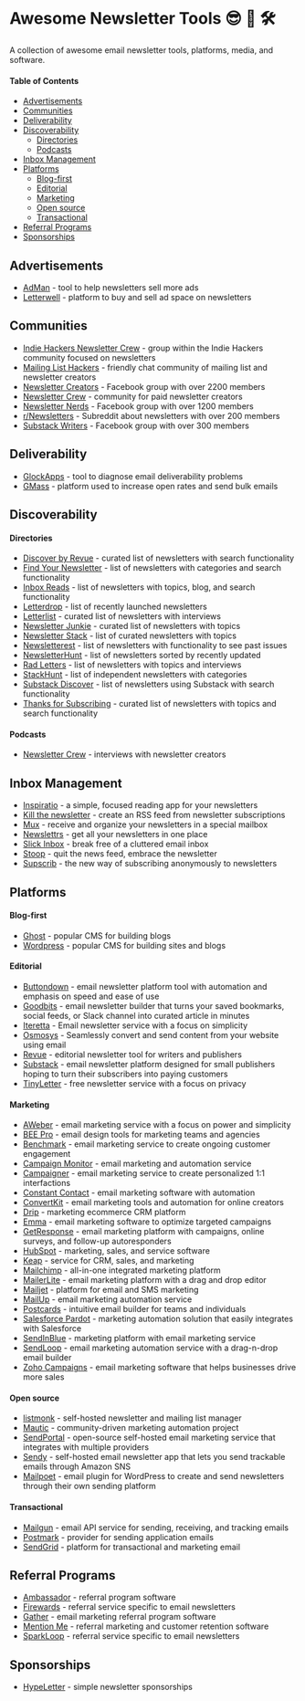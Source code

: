 # Awesome Newsletter Tools 😎 📩 🛠

A collection of awesome email newsletter tools, platforms, media, and software.

#### Table of Contents
  - [Advertisements](#advertisements)
  - [Communities](#communities)
  - [Deliverability](#deliverability)
  - [Discoverability](#discoverability)
      - [Directories](#directories)
      - [Podcasts](#podcasts)
  - [Inbox Management](#inbox-management)
  - [Platforms](#platforms)
      - [Blog-first](#blog-first)
      - [Editorial](#editorial)
      - [Marketing](#marketing)
      - [Open source](#open-source)
      - [Transactional](#transactional)
  - [Referral Programs](#referral-programs)
  - [Sponsorships](#sponsorships)

## Advertisements

- [AdMan](https://sponsorpage.hypeletter.com/) - tool to help newsletters sell more ads
- [Letterwell](https://letterwell.co/) - platform to buy and sell ad space on newsletters

## Communities

- [Indie Hackers Newsletter Crew](https://www.indiehackers.com/group/newsletter-crew) - group within the Indie Hackers community focused on newsletters
- [Mailing List Hackers](https://www.mailinglisthackers.com/chat) - friendly chat community of mailing list and newsletter creators
- [Newsletter Creators](https://www.facebook.com/groups/NewsletterCreators/) - Facebook group with over 2200 members
- [Newsletter Crew](https://newslettercrew.com/) - community for paid newsletter creators
- [Newsletter Nerds](https://www.facebook.com/groups/NewsletterNerds/) - Facebook group with over 1200 members
- [r/Newsletters](http://reddit.com/r/newsletters) - Subreddit about newsletters with over 200 members
- [Substack Writers](https://www.facebook.com/groups/substackwriters) - Facebook group with over 300 members

## Deliverability

- [GlockApps](https://glockapps.com/) - tool to diagnose email deliverability problems
- [GMass](https://www.gmass.co/) - platform used to increase open rates and send bulk emails

## Discoverability

#### Directories

- [Discover by Revue](https://discover.getrevue.co/) - curated list of newsletters with search functionality
- [Find Your Newsletter](https://findnewsletters.com/) - list of newsletters with categories and search functionality
- [Inbox Reads](https://inboxreads.co/) - list of newsletters with topics, blog, and search functionality
- [Letterdrop](https://letterdrop.io/) - list of recently launched newsletters
- [Letterlist](https://letterlist.com/) - curated list of newsletters with interviews
- [Newsletter Junkie](https://newsletterjunkie.com/) - curated list of newsletters with topics
- [Newsletter Stack](https://newsletterstack.com/) - list of curated newsletters with topics
- [Newsletterest](https://newsletterest.com/) - list of newsletters with functionality to see past issues
- [NewsletterHunt](https://newsletterhunt.com/) - list of newsletters sorted by recently updated
- [Rad Letters](https://www.radletters.com/) - list of newsletters with topics and interviews
- [StackHunt](https://stackhunt.xyz/) - list of independent newsletters with categories
- [Substack Discover](https://substack.com/discover) - list of newsletters using Substack with search functionality
- [Thanks for Subscribing](https://www.thanksforsubscribing.app/) - curated list of newsletters with topics and search functionality

#### Podcasts

- [Newsletter Crew](https://newslettercrew.com/) - interviews with newsletter creators

## Inbox Management

- [Inspiratio](https://inspirat.io/) - a simple, focused reading app for your newsletters
- [Kill the newsletter](kill-the-newsletter.com/) - create an RSS feed from newsletter subscriptions
- [Mux](https://mux.to/) - receive and organize your newsletters in a special mailbox
- [Newslettrs](https://newslettrs.app/) - get all your newsletters in one place
- [Slick Inbox](https://slickinbox.com/) -  break free of a cluttered email inbox
- [Stoop](https://stoopinbox.com/) - quit the news feed, embrace the newsletter
- [Supscrib](https://supscrib.com/) - the new way of subscribing anonymously to newsletters

## Platforms

#### Blog-first

- [Ghost](https://ghost.org/) - popular CMS for building blogs
- [Wordpress](https://wordpress.com/) - popular CMS for building sites and blogs

#### Editorial

- [Buttondown](https://buttondown.email/) - email newsletter platform tool with automation and emphasis on speed and ease of use 
- [Goodbits](https://goodbits.io/) - email newsletter builder that turns your saved bookmarks, social feeds, or Slack channel into curated article in minutes
- [Iteretta](https://iteretta.com/) - Email newsletter service with a focus on simplicity
- [Osmosys](https://yellowbrim.com/osmosys) - Seamlessly convert and send content from your website using email
- [Revue](https://www.getrevue.co/) - editorial newsletter tool for writers and publishers
- [Substack](https://substack.com/) - email newsletter platform designed for small publishers hoping to turn their subscribers into paying customers
- [TinyLetter](https://tinyletter.com/) - free newsletter service with a focus on privacy

#### Marketing

- [AWeber](https://www.aweber.com/email-newsletters.htm) - email marketing service with a focus on power and simplicity
- [BEE Pro](https://beefree.io/bee-pro/) - email design tools for marketing teams and agencies
- [Benchmark](https://www.benchmarkemail.com/) - email marketing service to create ongoing customer engagement
- [Campaign Monitor](https://www.campaignmonitor.com/) - email marketing and automation service
- [Campaigner](https://www.campaigner.com/) - email marketing service to create personalized 1:1 interfactions
- [Constant Contact](https://blogs.constantcontact.com/) - email marketing software with automation
- [ConvertKit](https://convertkit.com/) - email marketing tools and automation for online creators
- [Drip](https://www.drip.com/) - marketing ecommerce CRM platform
- [Emma](http://myemma.com/) - email marketing software to optimize targeted campaigns
- [GetResponse](https://www.getresponse.com/) - email marketing platform with campaigns, online surveys, and follow-up autoresponders
- [HubSpot](https://www.hubspot.com/products/marketing/email) - marketing, sales, and service software
- [Keap](https://keap.com/) - service for CRM, sales, and marketing 
- [Mailchimp](https://mailchimp.com/) - all-in-one integrated marketing platform
- [MailerLite](https://www.mailerlite.com/features/newsletter-editor) - email marketing platform with a drag and drop editor
- [Mailjet](https://www.mailjet.com/) - platform for email and SMS marketing
- [MailUp](https://www.mailup.com/) - email marketing automation service
- [Postcards](https://designmodo.com/postcards/) - intuitive email builder for teams and individuals
- [Salesforce Pardot](https://www.pardot.com/) - marketing automation solution that easily integrates with Salesforce
- [SendInBlue](https://www.sendinblue.com/) - marketing platform with email marketing service
- [SendLoop](https://sendloop.com/) - email marketing automation service with a drag-n-drop email builder
- [Zoho Campaigns](https://www.zoho.com/campaigns/) - email marketing software that helps businesses drive more sales

#### Open source
- [listmonk](https://listmonk.app/) - self-hosted newsletter and mailing list manager
- [Mautic](https://www.mautic.org/) - community-driven marketing automation project
- [SendPortal](https://sendportal.io/) - open-source self-hosted email marketing service that integrates with multiple providers
- [Sendy](https://sendy.co/) - self-hosted email newsletter app that lets you send trackable emails through Amazon SNS
- [Mailpoet](https://www.mailpoet.com/) - email plugin for WordPress to create and send newsletters through their own sending platform

#### Transactional

- [Mailgun](https://www.mailgun.com/) - email API service for sending, receiving, and tracking emails
- [Postmark](https://postmarkapp.com/) - provider for sending application emails
- [SendGrid](https://sendgrid.com/) - platform for transactional and marketing email


## Referral Programs

- [Ambassador](https://www.getambassador.com/) - referral program software
- [Firewards](https://www.firewards.com/) - referral service specific to email newsletters
- [Gather](https://hq.gathercustomers.com/) - email marketing referral program software
- [Mention Me](https://www.mention-me.com/) - referral marketing and customer retention software
- [SparkLoop](https://sparkloop.app/) - referral service specific to email newsletters

## Sponsorships

- [HypeLetter](https://hypeletter.com/) - simple newsletter sponsorships


